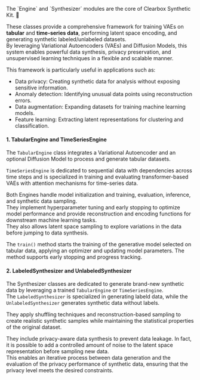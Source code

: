 <br>
<br>
<br>
The `Engine` and `Synthesizer` modules are the core of Clearbox Synthetic Kit. 🚀

These classes provide a comprehensive framework for training VAEs on **tabular** and **time-series data**, performing latent space encoding, and generating synthetic labeled/unlabeled datasets.\
By leveraging Variational Autoencoders (VAEs) and Diffusion Models, this system enables powerful data synthesis, privacy preservation, and unsupervised learning techniques in a flexible and scalable manner. 

This framework is particularly useful in applications such as:

- Data privacy: Creating synthetic data for analysis without exposing sensitive information.
- Anomaly detection: Identifying unusual data points using reconstruction errors.
- Data augmentation: Expanding datasets for training machine learning models.
- Feature learning: Extracting latent representations for clustering and classification.

#### 1. TabularEngine and TimeSeriesEngine

The `TabularEngine` class integrates a Variational Autoencoder and an optional Diffusion Model to process and generate tabular datasets. 

`TimeSeriesEngine` is dedicated to sequential data with dependencies across time steps and is specialized in training and evaluating transformer-based VAEs with attention mechanisms for time-series data.

Both Engines handle model initialization and training, evaluation, inference, and synthetic data sampling.\
They implement hyperparameter tuning and early stopping to optimize model performance and provide reconstruction and encoding functions for downstream machine learning tasks.\
They also allows latent space sampling to explore variations in the data before jumping to data synthesis.

The `train()` method starts the training of the generative model selected on tabular data, applying an optimizer and updating model parameters. The method supports early stopping and progress tracking.

#### 2. LabeledSynthesizer and UnlabeledSynthesizer

The Synthesizer classes are dedicated to generate brand-new synthetic data by leveraging a trained `TabularEngine` or `TimeSeriesEngine`.\
The `LabeledSynthesizer` is specialized in generating labeld data, while the `UnlabeledSynthesizer` generates synthetic data without labels.

They apply shuffling techniques and reconstruction-based sampling to create realistic synthetic samples while maintaining the statistical properties of the original dataset.

They include privacy-aware data synthesis to prevent data leakage. In fact, it is possible to add a controlled amount of noise to the latent space representation before sampling new data.\
This enables an iterative process between data generation and the evaluation of the privacy performance of synthetic data, ensuring that the privacy level meets the desired constraints.